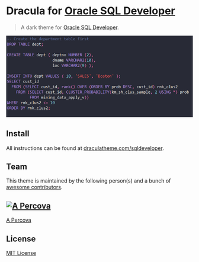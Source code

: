 # Dracula for [Oracle SQL Developer](https://www.oracle.com/database/technologies/appdev/sql-developer.html)

> A dark theme for [Oracle SQL Developer](https://www.oracle.com/database/technologies/appdev/sql-developer.html).

![Screenshot](images/dracula_syntax.png)

## Install

All instructions can be found at [draculatheme.com/sqldeveloper](INSTALL.md#install).

## Team

This theme is maintained by the following person(s) and a bunch of [awesome contributors](https://github.com/dracula/sql-developer/graphs/contributors).

[![A Percova](https://avatars0.githubusercontent.com/u/14076184?v=3&s=70)](https://github.com/apercova)  
--- 
[A Percova](https://github.com/apercova)  

## License

[MIT License](./LICENSE)
